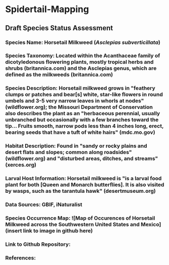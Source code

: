 # Spidertail-Mapping
## Draft Species Status Assessment

### Species Name: Horsetail Milkweed (*Asclepias subverticillata*)
### Species Taxonomy: Located within the Acanthaceae family of dicotyledonous flowering plants, mostly tropical herbs and shrubs (britannica.com) and the Asclepias genus, which are defined as the milkweeds (britannica.com)
### Species Description: Horsetail milkweed grows in "feathery clumps or patches and bear[s] white, star-like flowers in round umbels and 3-5 very narrow leaves in whorls at nodes" (wildflower.org); the Missouri Department of Conservation also describes the plant as an "herbaceous perennial, usually unbranched but occasionally with a few branches toward the tip... Fruits smooth, narrow pods less than 4 inches long, erect, bearing seeds that have a tuft of white hairs" (mdc.mo.gov)
### Habitat Description: Found in "sandy or rocky plains and desert flats and slopes; common along roadsides" (wildflower.org) and "disturbed areas, ditches, and streams" (xerces.org)
### Larval Host Information: Horsetail milkweed is "is a larval food plant for both [Queen and Monarch butterflies]. It is also visited by wasps, such as the tarantula hawk" (desertmuseum.org)
### Data Sources: GBIF, iNaturalist
### Species Occurrence Map: ![Map of Occurences of Horsetail Milkweed across the Southwestern United States and Mexico] (insert link to image in github here)
### Link to Github Repository: 
### References:
### 
